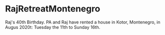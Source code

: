 # RajRetreatMontenegro
Raj's 40th Birthday. PA and Raj have rented a house in Kotor, Montenegro, in Augus 2020t: Tuesday the 11th to Sunday 16th.


